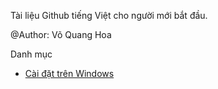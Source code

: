 Tài liệu Github tiếng Việt cho người mới bắt đầu.

@Author: Võ Quang Hoa

Danh mục

- [Cài đặt trên Windows](Install_on_Windows.md)